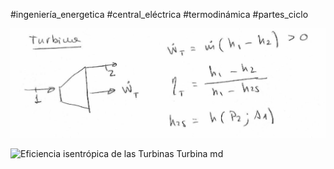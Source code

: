 #ingeniería_energetica #central_eléctrica #termodinámica #partes_ciclo

![](../assets/Pasted%20image%2020230213183913.png)

![Eficiencia isentrópica de las Turbinas Turbina md](Rendimiento%20isentropico.md#Eficiencia%20isentrópica%20de%20las%20Turbinas%20Turbina%20md)